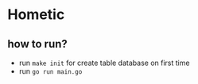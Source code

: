 # Hometic
## how to run?
* run `make init` for create table database on first time
* run `go run main.go`
